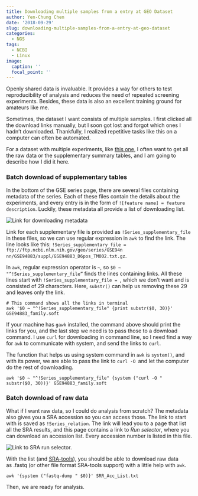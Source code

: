 ```yaml
---
title: Downloading multiple samples from a entry at GEO Dataset
author: Yen-Chung Chen
date: '2018-09-29'
slug: downloading-multiple-samples-from-a-entry-at-geo-dataset
categories:
  - NGS
tags:
  - NCBI
  - Linux
image:
  caption: ''
  focal_point: ''
---
```

Openly shared data is invaluable. It provides a way for others to test
reproducibility of analysis and reduces the need of repeated screening
experiments. Besides, these data is also an excellent training ground
for amateurs like me.

Sometimes, the dataset I want consists of multiple samples. I first
clicked all the download links manually, but I soon got lost and forgot
which ones I hadn’t downloaded. Thankfully, I realized repetitive tasks
like this on a computer can often be automated.

For a dataset with multiple experiments, like [this
one](https://www.ncbi.nlm.nih.gov/geo/query/acc.cgi?acc=GSE94883), I
often want to get all the raw data or the supplementary summary tables,
and I am going to describe how I did it here.

### Batch download of supplementary tables

In the bottom of the GSE series page, there are several files containing
metadata of the series. Each of these files contain the details about
the experiments, and every entry is in the form of `![feature name] =
feature description`. Luckily, these metadata all provide a list of
downloading list.

![Link for downloading
metadata](https://cdn-images-1.medium.com/max/800/1*XppWtynqOXTCYM0ZroeHMg.png)

Link for each supplementary file is provided
as `!Series_supplementary_file` in these files, so we can use regular
expression in `awk` to find the link. The line looks like
this: `!Series_supplementary_file =
ftp://ftp.ncbi.nlm.nih.gov/geo/series/GSE94n
nn/GSE94883/suppl/GSE94883_D6pos_TM002.txt.gz`.

In `awk`, regular expression operator is `~`, so `$0 ~
"^!Series_supplementary_file”` finds the lines containing links. All
these lines start with `!Series_supplementary_file = `, which we don’t
want and is consisted of 29 characters. Here, `substr()` can help us
removing these 29 and leaves only the link.

```
# This command shows all the links in terminal
awk '$0 ~ "^!Series_supplementary_file" {print substr($0, 30)}' GSE94883_family.soft
```

If your machine has `gawk` installed, the command above should print the
links for you, and the last step we need is to pass those to a download
command. I use `curl` for downloading in command line, so I need find a
way for `awk` to communicate with system, and send the links to `curl`.

The function that helps us using system command in `awk` is `system()`,
and with its power, we are able to pass the link to ` curl -O  `and let
the computer do the rest of downloading.

```
awk '$0 ~ "^!Series_supplementary_file" {system ("curl -O "  substr($0, 30))}' GSE94883_family.soft
```

### Batch download of raw data

What if I want raw data, so I could do analysis from scratch? The
metadata also gives you a SRA accession so you can access those. The
link to start with is saved as `!Series_relation`. The link will lead
you to a page that list all the SRA results, and this page contains a
link to *Run selector*, where you can download an accession list. Every
accession number is listed in this file.

![Link to SRA run
selector.](https://cdn-images-1.medium.com/max/800/1*irtRTFfxm11vAGJgOARvzA.png)

With the list (and
[SRA-tools](https://www.ncbi.nlm.nih.gov/sra/docs/toolkitsoft/)), you
should be able to download raw data as .fastq (or other file format
SRA-tools support) with a little help with `awk`.

```
awk '{system ("fastq-dump " $0)}' SRR_Acc_List.txt
```

Then, we are ready for analysis.
